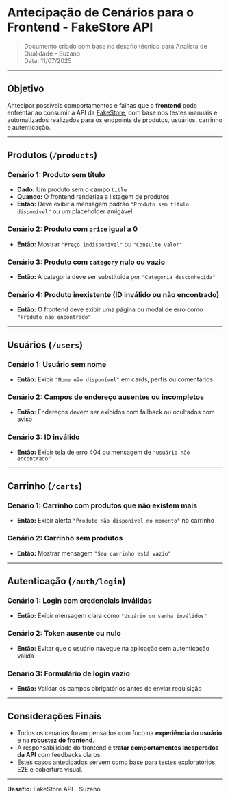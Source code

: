 #  Antecipação de Cenários para o Frontend - FakeStore API

> Documento criado com base no desafio técnico para Analista de Qualidade - Suzano  
> Data: 11/07/2025

---

##  Objetivo

Antecipar possíveis comportamentos e falhas que o **frontend** pode enfrentar ao consumir a API da [FakeStore](https://fakestoreapi.com), com base nos testes manuais e automatizados realizados para os endpoints de produtos, usuários, carrinho e autenticação.

---

##  Produtos (`/products`)

###  Cenário 1: Produto sem título
- **Dado:** Um produto sem o campo `title`
- **Quando:** O frontend renderiza a listagem de produtos
- **Então:** Deve exibir a mensagem padrão `"Produto sem título disponível"` ou um placeholder amigável

###  Cenário 2: Produto com `price` igual a 0
- **Então:** Mostrar `"Preço indisponível"` ou `"Consulte valor"`

###  Cenário 3: Produto com `category` nulo ou vazio
- **Então:** A categoria deve ser substituída por `"Categoria desconhecida"`

###  Cenário 4: Produto inexistente (ID inválido ou não encontrado)
- **Então:** O frontend deve exibir uma página ou modal de erro como `"Produto não encontrado"`

---

##  Usuários (`/users`)

###  Cenário 1: Usuário sem nome
- **Então:** Exibir `"Nome não disponível"` em cards, perfis ou comentários

###  Cenário 2: Campos de endereço ausentes ou incompletos
- **Então:** Endereços devem ser exibidos com fallback ou ocultados com aviso

###  Cenário 3: ID inválido
- **Então:** Exibir tela de erro 404 ou mensagem de `"Usuário não encontrado"`

---

##  Carrinho (`/carts`)

###  Cenário 1: Carrinho com produtos que não existem mais
- **Então:** Exibir alerta `"Produto não disponível no momento"` no carrinho

### Cenário 2: Carrinho sem produtos
- **Então:** Mostrar mensagem `"Seu carrinho está vazio"`

---

##  Autenticação (`/auth/login`)

###  Cenário 1: Login com credenciais inválidas
- **Então:** Exibir mensagem clara como `"Usuário ou senha inválidos"`

###  Cenário 2: Token ausente ou nulo
- **Então:** Evitar que o usuário navegue na aplicação sem autenticação válida

###  Cenário 3: Formulário de login vazio
- **Então:** Validar os campos obrigatórios antes de enviar requisição

---

##  Considerações Finais

- Todos os cenários foram pensados com foco na **experiência do usuário** e na **robustez do frontend**.
- A responsabilidade do frontend é **tratar comportamentos inesperados da API** com feedbacks claros.
- Estes casos antecipados servem como base para testes exploratórios, E2E e cobertura visual.

---


**Desafio:** FakeStore API - Suzano  

